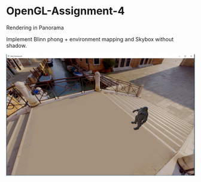 # OpenGL-Assignment-4
Rendering in Panorama

Implement Blinn phong + environment mapping and Skybox without shadow.

![image](https://github.com/apkeidj123/OpenGL-Assignment-4/blob/master/1.png)
